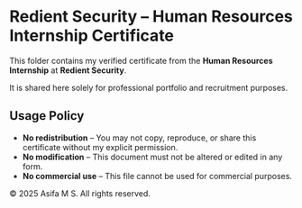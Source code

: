 # Redient Security – Human Resources Internship Certificate

This folder contains my verified certificate from the **Human Resources Internship** at **Redient Security**.

It is shared here solely for professional portfolio and recruitment purposes.

## Usage Policy
- **No redistribution** – You may not copy, reproduce, or share this certificate without my explicit permission.
- **No modification** – This document must not be altered or edited in any form.
- **No commercial use** – This file cannot be used for commercial purposes.

© 2025 Asifa M S. All rights reserved.
